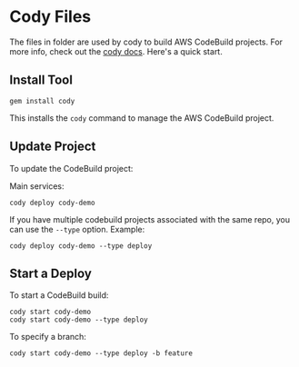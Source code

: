 # Cody Files

The files in folder are used by cody to build AWS CodeBuild projects.  For more info, check out the [cody docs](https://cody.run). Here's a quick start.

## Install Tool

    gem install cody

This installs the `cody` command to manage the AWS CodeBuild project.

## Update Project

To update the CodeBuild project:

Main services:

    cody deploy cody-demo

If you have multiple codebuild projects associated with the same repo, you can use the `--type` option.  Example:

    cody deploy cody-demo --type deploy

## Start a Deploy

To start a CodeBuild build:

    cody start cody-demo
    cody start cody-demo --type deploy

To specify a branch:

    cody start cody-demo --type deploy -b feature
